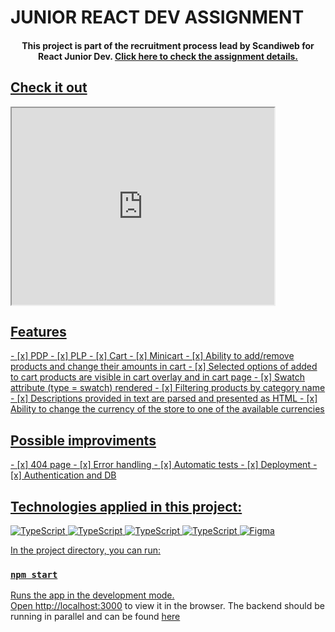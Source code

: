 # JUNIOR REACT DEV ASSIGNMENT

<h4 align="center">This project is part of the recruitment process lead by Scandiweb for React Junior Dev. <a href="https://scandiweb.notion.site/Entry-React-developer-TEST-39f601f8aa3f48ac88c4a8fefda304c1"> Click here to check the assignment details.</h4>

<h2>Check it out</h2>
<iframe width="420" height="315"
src="https://youtu.be/J7qgLWvYBCQ">
</iframe>


<h2>Features</h2>
- [x] PDP
- [x] PLP 
- [x] Cart
- [x] Minicart
- [x] Ability to add/remove products and change their amounts in cart
- [x] Selected options of added to cart products are visible in cart overlay and in cart page
- [x] Swatch attribute (type = swatch) rendered
- [x] Filtering products by category name
- [x] Descriptions provided in text are parsed and presented as HTML
- [x] Ability to change the currency of the store to one of the available currencies

<h2>Possible improviments</h2>
- [x] 404 page
- [x] Error handling 
- [x] Automatic tests
- [x] Deployment
- [x] Authentication and DB


<h2>Technologies applied in this project:</h2>
<img alt="TypeScript" src="https://img.shields.io/badge/React-gray?style=for-the-badge&logo=react&logoColor=blue"/>
<img alt="TypeScript" src="https://img.shields.io/badge/typescript%20-%23007ACC.svg?&style=for-the-badge&logo=typescript&logoColor=white"/>
<img alt="TypeScript" src="https://img.shields.io/badge/HTML-239120?style=for-the-badge&logo=html5&logoColor=white"/>
<img alt="TypeScript" src="https://img.shields.io/badge/CSS-239120?&style=for-the-badge&logo=css3&logoColor=white"/>
<img alt="Figma" src="https://img.shields.io/badge/figma%20-%23F24E1E.svg?&style=for-the-badge&logo=figma&logoColor=white"/>




In the project directory, you can run:

### `npm start`

Runs the app in the development mode.\
Open [http://localhost:3000](http://localhost:3000) to view it in the browser.
The backend should be running in parallel and can be found [here](https://github.com/Maicon-F/junior-react-endpoint)






